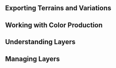 ## Exporting Terrains and Variations
## Working with Color Production
## Understanding Layers
## Managing Layers
